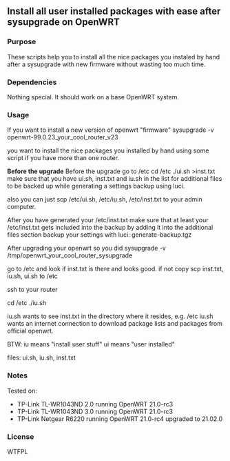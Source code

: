 ## Install all user installed packages with ease after sysupgrade on OpenWRT

### Purpose
These scripts help you to install all the nice packages you instaled by hand after a sysupgrade with new firmware 
without wasting too much time.

### Dependencies
Nothing special. It should work on a base OpenWRT system.

### Usage
If you want to install a new version of openwrt "firmware"
sysupgrade -v openwrt-99.0.23_your_cool_router_v23

you want to install the nice packages you installed by hand using
some script if you have more than one router.


**Before the upgrade**
Before the upgrade go to /etc
cd /etc
./ui.sh >inst.txt
make sure that you have ui.sh, inst.txt and iu.sh in the list
for additional files to be backed up while generating a settings backup
using luci.

also you can just scp /etc/ui.sh, /etc/iu.sh, /etc/inst.txt to your admin computer.

After you have generated your /etc/inst.txt
make sure that at least your /etc/inst.txt gets included into the backup by adding it into the additional files section 
backup your settings with luci: generate-backup.tgz

After upgrading your openwrt
so you did sysupgrade -v /tmp/openwrt_your_cool_router_sysupgrade

go to /etc and look if inst.txt is there and looks good.
if not copy 
scp inst.txt, iu.sh, ui.sh to /etc

ssh to your router

cd /etc
./iu.sh

iu.sh wants to see inst.txt in the directory where it resides, e.g. /etc
iu.sh wants an internet connection to download package lists and packages from official openwrt.


BTW:
iu means "install user stuff"
ui means "user installed"

files: ui.sh, iu.sh, inst.txt



### Notes
Tested on:
- TP-Link TL-WR1043ND 2.0 running OpenWRT 21.0-rc3
- TP-Link TL-WR1043ND 3.0 running OpenWRT 21.0-rc3
- TP-Link Netgear R6220 running OpenWRT 21.0-rc4
upgraded to 21.02.0

### License
WTFPL




